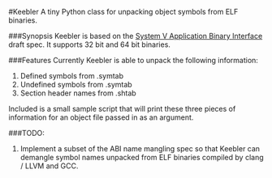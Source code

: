#Keebler 
A tiny Python class for unpacking object symbols from ELF binaries.

###Synopsis
Keebler is based on the [System V Application Binary Interface](http://sco.com/developers/gabi/latest/contents.html) draft spec. It supports 32 bit and 64 bit binaries.

###Features
Currently Keebler is able to unpack the following information:

1. Defined symbols from .symtab
2. Undefined symbols from .symtab
3. Section header names from .shtab

Included is a small sample script that will print these three pieces of information for an object file passed in as an argument. 


###TODO:
1. Implement a subset of the ABI name mangling spec so that Keebler can demangle symbol names unpacked from ELF binaries compiled by clang / LLVM and GCC.